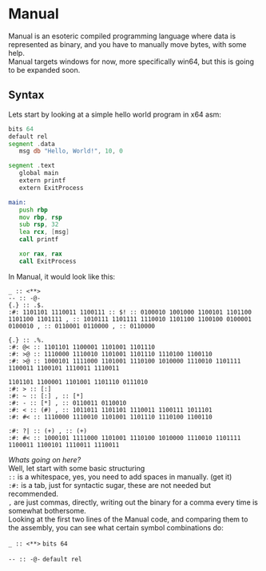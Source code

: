 # Manual
Manual is an esoteric compiled programming language where data is represented as binary, and you have to manually move bytes, with some help. <br>
Manual targets windows for now, more specifically win64, but this is going to be expanded soon. <br>

## Syntax
Lets start by looking at a simple hello world program in x64 asm: <br>
```asm
bits 64
default rel
segment .data
   msg db "Hello, World!", 10, 0

segment .text
   global main
   extern printf
   extern ExitProcess

main:
   push rbp
   mov rbp, rsp
   sub rsp, 32
   lea rcx, [msg]
   call printf

   xor rax, rax
   call ExitProcess
```
In Manual, it would look like this:
```
_ :: <**>
-- :: -@-
{.} :: .$.
:#: 1101101 1110011 1100111 :: $! :: 0100010 1001000 1100101 1101100 1101100 1101111 , :: 1010111 1101111 1110010 1101100 1100100 0100001 0100010 , :: 0110001 0110000 , :: 0110000

{.} :: .%.
:#: @< :: 1101101 1100001 1101001 1101110
:#: >@ :: 1110000 1110010 1101001 1101110 1110100 1100110
:#: >@ :: 1000101 1111000 1101001 1110100 1010000 1110010 1101111 1100011 1100101 1110011 1110011

1101101 1100001 1101001 1101110 0111010
:#: > :: [:]
:#: ~ :: [:] , :: [*]
:#: - :: [*] , :: 0110011 0110010
:#: < :: (#) , :: 1011011 1101101 1110011 1100111 1011101
:#: #< :: 1110000 1110010 1101001 1101110 1110100 1100110

:#: ?| :: (+) , :: (+)
:#: #< :: 1000101 1111000 1101001 1110100 1010000 1110010 1101111 1100011 1100101 1110011 1110011
```
*Whats going on here?* <br>
Well, let start with some basic structuring <br>
`::` is a whitespace, yes, you need to add spaces in manually. (get it) <br>
`:#:` is a tab, just for syntactic sugar, these are not needed but recommended. <br>
`,` are just commas, directly, writing out the binary for a comma every time is somewhat bothersome. <br>
Looking at the first two lines of the Manual code, and comparing them to the assembly, you can see what certain symbol combinations do: <br>

`_ :: <**>`
`bits 64`

`-- :: -@-`
`default rel`
